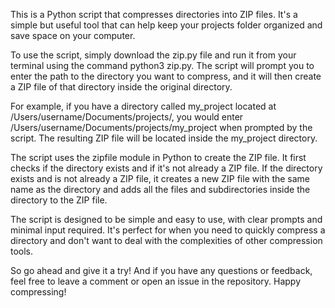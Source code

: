 This is a Python script that compresses directories into ZIP files. It's a simple but useful tool that can help keep your projects folder organized and save space on your computer.

To use the script, simply download the zip.py file and run it from your terminal using the command python3 zip.py. The script will prompt you to enter the path to the directory you want to compress, and it will then create a ZIP file of that directory inside the original directory.

For example, if you have a directory called my_project located at /Users/username/Documents/projects/, you would enter /Users/username/Documents/projects/my_project when prompted by the script. The resulting ZIP file will be located inside the my_project directory.

The script uses the zipfile module in Python to create the ZIP file. It first checks if the directory exists and if it's not already a ZIP file. If the directory exists and is not already a ZIP file, it creates a new ZIP file with the same name as the directory and adds all the files and subdirectories inside the directory to the ZIP file.

The script is designed to be simple and easy to use, with clear prompts and minimal input required. It's perfect for when you need to quickly compress a directory and don't want to deal with the complexities of other compression tools.

So go ahead and give it a try! And if you have any questions or feedback, feel free to leave a comment or open an issue in the repository. Happy compressing!
